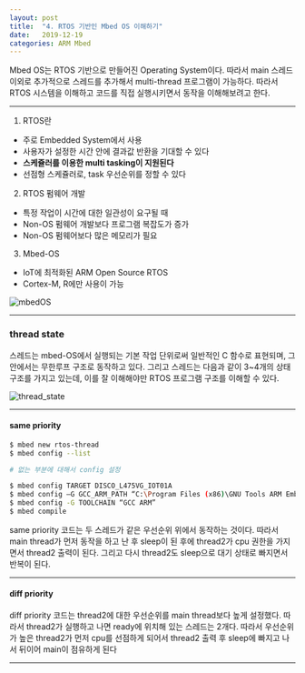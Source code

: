 ```yaml
---
layout: post
title:  "4. RTOS 기반인 Mbed OS 이해하기"
date:   2019-12-19
categories: ARM Mbed
---
```


Mbed OS는 RTOS 기반으로 만들어진 Operating System이다. 따라서 main 스레드 이외로 추가적으로 스레드를 추가해서 multi-thread 프로그램이 가능하다. 따라서 RTOS 시스템을 이해하고 코드를 직접 실행시키면서 동작을 이해해보려고 한다.

---

1. RTOS란  
  * 주로 Embedded System에서 사용
  * 사용자가 설정한 시간 안에 결과값 반환을 기대할 수 있다
  * __스케쥴러를 이용한 multi tasking이 지원된다__
  * 선점형 스케쥴러로, task 우선순위를 정할 수 있다

2. RTOS 펌웨어 개발
  * 특정 작업이 시간에 대한 일관성이 요구될 때
  * Non-OS 펌웨어 개발보다 프로그램 복잡도가 증가
  * Non-OS 펌웨어보다 많은 메모리가 필요

3. Mbed-OS
  * IoT에 최적화된 ARM Open Source RTOS
  * Cortex-M, R에만 사용이 가능

![mbedOS](https://drive.google.com/open?id=18AcfgUlakD6Cfs2s-m2-riWaQ2Xdnwm5)

---

### thread state

스레드는 mbed-OS에서 실행되는 기본 작업 단위로써 일반적인 C 함수로 표현되며, 그 안에서는 무한루프 구조로 동작하고 있다. 그리고 스레드는 다음과 같이 3~4개의 상태 구조를 가지고 있는데, 이를 잘 이해해야만 RTOS 프로그램 구조를 이해할 수 있다.

![thread_state](https://drive.google.com/open?id=1AhhnVxXkDzWx6fcNwGkbNsandRhn8bhd)

---

#### same priority

```bash
$ mbed new rtos-thread
$ mbed config --list

# 없는 부분에 대해서 config 설정

$ mbed config TARGET DISCO_L475VG_IOT01A
$ mbed config –G GCC_ARM_PATH “C:\Program Files (x86)\GNU Tools ARM Embedded\6 2017-q2-update\bin”
$ mbed config -G TOOLCHAIN “GCC ARM”
$ mbed compile

```

same priority 코드는 두 스레드가 같은 우선순위 위에서 동작하는 것이다. 따라서 main thread가 먼저 동작을 하고 난 후 sleep이 된 후에 thread2가 cpu 권한을 가지면서 thread2 출력이 된다. 그리고 다시 thread2도 sleep으로 대기 상태로 빠지면서 반복이 된다.

<script src="https://gist.github.com/ingbeeedd/358720ae28e25ed07a9f8c2ad031f56e.js"></script>

---

#### diff priority

diff priority 코드는 thread2에 대한 우선순위를 main thread보다 높게 설정했다. 따라서 thread2가 실행하고 나면 ready에 위치해 있는 스레드는 2개다. 따라서 우선순위가 높은 thread2가 먼저 cpu를 선점하게 되어서 thread2 출력 후 sleep에 빠지고 나서 뒤이어 main이 점유하게 된다

<script src="https://gist.github.com/ingbeeedd/d63437abe3b4798b6cfbcc917300a1e6.js"></script>

---

